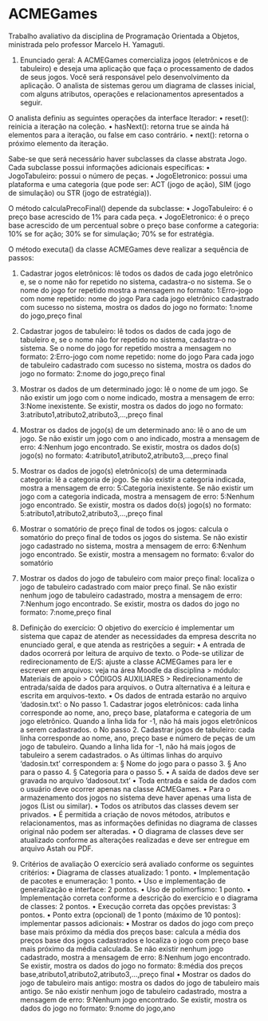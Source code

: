 # ACMEGames
Trabalho avaliativo da disciplina de Programação Orientada a Objetos, ministrada pelo professor Marcelo H. Yamaguti.

1. Enunciado geral:
A ACMEGames comercializa jogos (eletrônicos e de tabuleiro) e deseja uma aplicação que
faça o processamento de dados de seus jogos.
Você será responsável pelo desenvolvimento da aplicação.
O analista de sistemas gerou um diagrama de classes inicial, com alguns atributos, operações
e relacionamentos apresentados a seguir.

O analista definiu as seguintes operações da interface Iterador:
• reset(): reinicia a iteração na coleção.
• hasNext(): retorna true se ainda há elementos para a iteração, ou false em caso
contrário.
• next(): retorna o próximo elemento da iteração.

Sabe-se que será necessário haver subclasses da classe abstrata Jogo. Cada subclasse
possui informações adicionais específicas:
• JogoTabuleiro: possui o número de peças.
• JogoEletronico: possui uma plataforma e uma categoria (que pode ser: ACT (jogo de
ação), SIM (jogo de simulação) ou STR (jogo de estratégia)).

O método calculaPrecoFinal() depende da subclasse:
• JogoTabuleiro: é o preço base acrescido de 1% para cada peça.
• JogoEletronico: é o preço base acrescido de um percentual sobre o preço base
conforme a categoria: 10% se for ação; 30% se for simulação; 70% se for estratégia.

O método executa() da classe ACMEGames deve realizar a sequência de passos:
1. Cadastrar jogos eletrônicos: lê todos os dados de cada jogo eletrônico e, se o
nome não for repetido no sistema, cadastra-o no sistema. Se o nome do jogo for
repetido mostra a mensagem no formato: 1:Erro-jogo com nome repetido:
nome do jogo
Para cada jogo eletrônico cadastrado com sucesso no sistema, mostra os dados
do jogo no formato: 1:nome do jogo,preço final
2. Cadastrar jogos de tabuleiro: lê todos os dados de cada jogo de tabuleiro e, se o
nome não for repetido no sistema, cadastra-o no sistema. Se o nome do jogo for
repetido mostra a mensagem no formato: 2:Erro-jogo com nome repetido:
nome do jogo
Para cada jogo de tabuleiro cadastrado com sucesso no sistema, mostra os dados
do jogo no formato: 2:nome do jogo,preço final
3. Mostrar os dados de um determinado jogo: lê o nome de um jogo. Se não existir
um jogo com o nome indicado, mostra a mensagem de erro: 3:Nome
inexistente.
Se existir, mostra os dados do jogo no formato:
3:atributo1,atributo2,atributo3,...,preço final
4. Mostrar os dados de jogo(s) de um determinado ano: lê o ano de um jogo. Se
não existir um jogo com o ano indicado, mostra a mensagem de erro: 4:Nenhum
jogo encontrado.
Se existir, mostra os dados do(s) jogo(s) no formato:
4:atributo1,atributo2,atributo3,...,preço final
5. Mostrar os dados de jogo(s) eletrônico(s) de uma determinada categoria: lê a
categoria de jogo. Se não existir a categoria indicada, mostra a mensagem de erro:
5:Categoria inexistente.
Se não existir um jogo com a categoria indicada, mostra a mensagem de erro:
5:Nenhum jogo encontrado.
Se existir, mostra os dados do(s) jogo(s) no formato:
5:atributo1,atributo2,atributo3,...,preço final
6. Mostrar o somatório de preço final de todos os jogos: calcula o somatório do
preço final de todos os jogos do sistema. Se não existir jogo cadastrado no sistema,
mostra a mensagem de erro: 6:Nenhum jogo encontrado.
Se existir, mostra a mensagem no formato: 6:valor do somatório
7. Mostrar os dados do jogo de tabuleiro com maior preço final: localiza o jogo
de tabuleiro cadastrado com maior preço final. Se não existir nenhum jogo de
tabuleiro cadastrado, mostra a mensagem de erro: 7:Nenhum jogo
encontrado.
Se existir, mostra os dados do jogo no formato: 7:nome,preço final

2. Definição do exercício:
O objetivo do exercício é implementar um sistema que capaz de atender as necessidades
da empresa descrita no enunciado geral, e que atenda as restrições a seguir:
• A entrada de dados ocorrerá por leitura de arquivo de texto.
o Pode-se utilizar de redirecionamento de E/S: ajuste a classe ACMEGames para
ler e escrever em arquivos: veja na área Moodle da disciplina > módulo: Materiais
de apoio > CÓDIGOS AUXILIARES > Redirecionamento de entrada/saída de
dados para arquivos.
o Outra alternativa é a leitura e escrita em arquivos-texto.
• Os dados de entrada estarão no arquivo ‘dadosin.txt’:
o No passo 1. Cadastrar jogos eletrônicos: cada linha corresponde ao nome, ano,
preço base, plataforma e categoria de um jogo eletrônico. Quando a linha lida for
-1, não há mais jogos eletrônicos a serem cadastrados.
o No passo 2. Cadastrar jogos de tabuleiro: cada linha corresponde ao nome, ano,
preço base e número de peças de um jogo de tabuleiro. Quando a linha lida for -1,
não há mais jogos de tabuleiro a serem cadastrados.
o As últimas linhas do arquivo ‘dadosin.txt’ correspondem a:
§ Nome do jogo para o passo 3.
§ Ano para o passo 4.
§ Categoria para o passo 5.
• A saída de dados deve ser gravada no arquivo ‘dadosout.txt’
• Toda entrada e saída de dados com o usuário deve ocorrer apenas na classe
ACMEGames.
• Para o armazenamento dos jogos no sistema deve haver apenas uma lista de jogos (List
ou similar).
• Todos os atributos das classes devem ser privados.
• É permitida a criação de novos métodos, atributos e relacionamentos, mas as
informações definidas no diagrama de classes original não podem ser alteradas.
• O diagrama de classes deve ser atualizado conforme as alterações realizadas e deve ser
entregue em arquivo Astah ou PDF.

3. Critérios de avaliação
O exercício será avaliado conforme os seguintes critérios:
• Diagrama de classes atualizado: 1 ponto.
• Implementação de pacotes e enumeração: 1 ponto.
• Uso e implementação de generalização e interface: 2 pontos.
• Uso de polimorfismo: 1 ponto.
• Implementação correta conforme a descrição do exercício e o diagrama de classes: 2
pontos.
• Execução correta das opções previstas: 3 pontos.
• Ponto extra (opcional) de 1 ponto (máximo de 10 pontos): implementar passos adicionais:
• Mostrar os dados do jogo com preço base mais próximo da média dos preços
base: calcula a média dos preços base dos jogos cadastrados e localiza o jogo com
preço base mais próximo da média calculada. Se não existir nenhum jogo cadastrado,
mostra a mensagem de erro: 8:Nenhum jogo encontrado.
Se existir, mostra os dados do jogo no formato: 8:média dos preços
base,atributo1,atributo2,atributo3,...,preço final
• Mostrar os dados do jogo de tabuleiro mais antigo: mostra os dados do jogo de
tabuleiro mais antigo. Se não existir nenhum jogo de tabuleiro cadastrado, mostra a
mensagem de erro: 9:Nenhum jogo encontrado.
Se existir, mostra os dados do jogo no formato: 9:nome do jogo,ano
